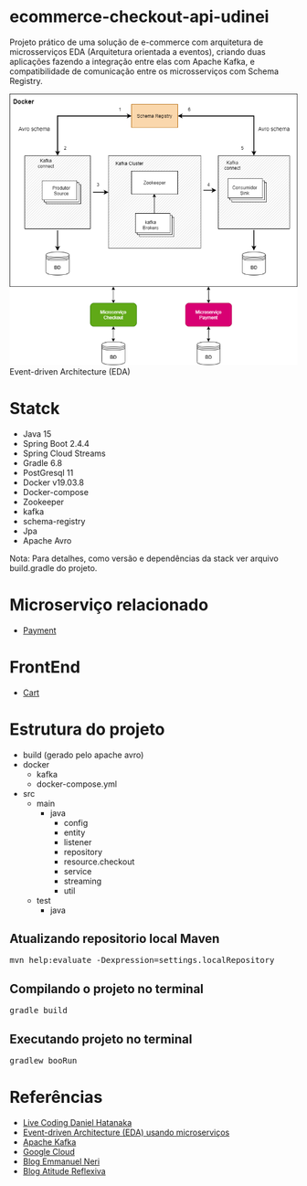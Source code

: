 # ecommerce-checkout-api-udinei
Projeto prático de uma solução de e-commerce com
arquitetura de microsserviços EDA (Arquitetura orientada a eventos),
criando duas aplicações fazendo a integração entre elas com Apache Kafka, e compatibilidade 
de comunicação entre os microsserviços com Schema Registry. 

![](images/arquitetura-sistema.png)
Event-driven Architecture (EDA)

# Statck
- Java 15
- Spring Boot 2.4.4
- Spring Cloud Streams 
- Gradle 6.8
- PostGresql 11
- Docker v19.03.8
- Docker-compose 
- Zookeeper
- kafka 
- schema-registry
- Jpa
- Apache Avro

Nota: Para detalhes, como versão e dependências
da stack ver arquivo build.gradle do projeto.
# Microserviço relacionado
* [Payment](https://github.com/Udinei/ecommerce-payment-api)

# FrontEnd 
* [Cart](https://github.com/Udinei/ecommerce-checkout-frontend)

# Estrutura do projeto
- build (gerado pelo apache avro)
- docker
  - kafka
  - docker-compose.yml
- src
   - main
     - java
        - config
        - entity
        - listener
        - repository
        - resource.checkout
        - service
        - streaming
        - util
   - test
     - java

## Atualizando repositorio local Maven
<pre>mvn help:evaluate -Dexpression=settings.localRepository
</pre>
## Compilando o projeto no terminal
<pre>gradle build</pre>

## Executando projeto no terminal

<pre>gradlew booRun</pre>



# Referências
* [Live Coding Daniel Hatanaka](https://github.com/hatanakadaniel)
* [Event-driven Architecture (EDA) usando microserviços ](https://medium.com/@marcelomg21/event-driven-architecture-eda-em-uma-arquitetura-de-micro-servi%C3%A7os-1981614cdd45#)
* [Apache Kafka](https://www.confluent.io/what-is-apache-kafka)  
* [Google Cloud](https://cloud.google.com/solutions/capturing-change-logs-with-debezium?hl=pt-br)
* [Blog Emmanuel Neri](https://emmanuelneri.com.br/2019/06/04/kafka-no-spring-boot/)
* [Blog Atitude Reflexiva](https://atitudereflexiva.wordpress.com/2020/03/05/apache-kafka-introducao/)

